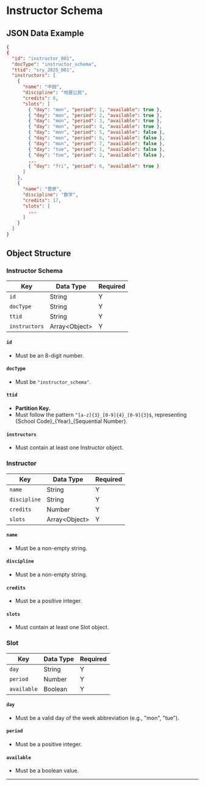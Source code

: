 # Instructor Schema

## JSON Data Example

```json
{
{
  "id": "instructor_001",
  "docType": "instructor_schema",
  "ttid": "sry_2025_001",
  "instructors": [
    {
      "name": "中田",
      "discipline": "地歴公民",
      "credits": 8,
      "slots": [
        { "day": "mon", "period": 1, "available": true },
        { "day": "mon", "period": 2, "available": true },
        { "day": "mon", "period": 3, "available": true },
        { "day": "mon", "period": 4, "available": true },
        { "day": "mon", "period": 5, "available": false },
        { "day": "mon", "period": 6, "available": false },
        { "day": "mon", "period": 7, "available": false },
        { "day": "tue", "period": 1, "available": false },
        { "day": "tue", "period": 2, "available": false },
        ...
        { "day": "fri", "period": 6, "available": true }
      ]
    },
    {
      "name": "菅原",
      "discipline": "数学",
      "credits": 17,
      "slots": [
        ...
      ]
    }
  ]
}
```

## Object Structure

### Instructor Schema

| Key           | Data Type      | Required |
| ------------- | -------------- | -------- |
| `id`          | String         | Y        |
| `docType`     | String         | Y        |
| `ttid`        | String         | Y        |
| `instructors` | Array<Object\> | Y        |

#### `id`
- Must be an 8-digit number.

#### `docType`
- Must be `"instructor_schema"`.

#### `ttid`
- **Partition Key.**
- Must follow the pattern `^[a-z]{3}_[0-9]{4}_[0-9]{3}$`, representing {School Code}\_{Year}\_{Sequential Number}.

#### `instructors`
- Must contain at least one Instructor object.

### Instructor

| Key          | Data Type      | Required |
| ------------ | -------------- | -------- |
| `name`       | String         | Y        |
| `discipline` | String         | Y        |
| `credits`    | Number         | Y        |
| `slots`      | Array<Object\> | Y        |

#### `name`
- Must be a non-empty string.

#### `discipline`
- Must be a non-empty string.

#### `credits`
- Must be a positive integer.

#### `slots`
- Must contain at least one Slot object.

### Slot

| Key         | Data Type | Required |
| ----------- | --------- | -------- |
| `day`       | String    | Y        |
| `period`    | Number    | Y        |
| `available` | Boolean   | Y        |

#### `day`
- Must be a valid day of the week abbreviation (e.g., "mon", "tue").

#### `period`
- Must be a positive integer.

#### `available`
- Must be a boolean value.

---
